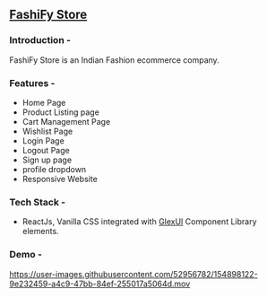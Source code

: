 


## [FashiFy Store](https://fashify.netlify.app/)

### Introduction -
FashiFy Store is an Indian Fashion ecommerce company.


### Features - 
- Home Page
- Product Listing page
- Cart Management Page
- Wishlist Page
- Login Page
- Logout Page
- Sign up page
- profile dropdown
- Responsive Website

### Tech Stack - 
- ReactJs, Vanilla CSS integrated with [GlexUI](https://glex-ui.vercel.app/) Component Library elements. 


### Demo - 

https://user-images.githubusercontent.com/52956782/154898122-9e232459-a4c9-47bb-84ef-255017a5064d.mov
